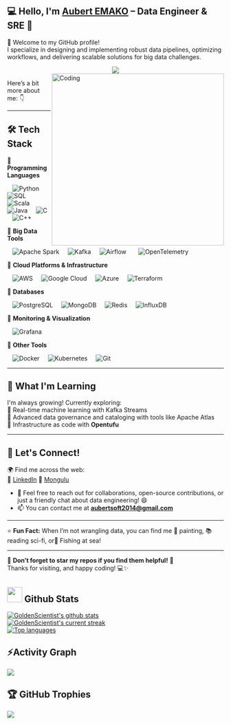 ## 💻 Hello, I'm [Aubert EMAKO](https://www.linkedin.com/in/aubert-e-5a9305101/) – Data Engineer & SRE 🚀

👋 Welcome to my GitHub profile!  
I specialize in designing and implementing robust data pipelines, optimizing workflows, and delivering scalable solutions for big data challenges.  

<div align="center">
  <a href="https://github.com/Rez4-3yz/readme-typing-svg">
    <img src="https://readme-typing-svg.herokuapp.com?lines=🌟+Passionate+Data+Engineer+🌟;📊+Big+Data+Specialist+📊;⚙️+Cloud+Infrastructure+Expert+⚙️;📈+Data+Pipeline+Optimizer+📈&center=true&width=500&height=50">
  </a>
</div>
<img align="right" alt="Coding" width="400" src="https://cdn.dribbble.com/users/4382412/screenshots/15633275/media/085a014ebebde73e5cd510c93941f49a.gif">

Here’s a bit more about me: 👇

---

## 🛠️ **Tech Stack**
🔹 **Programming Languages** 

&nbsp;&nbsp;&nbsp;![Python](https://img.shields.io/badge/-Python-3776AB?logo=python&logoColor=white)&nbsp;
&nbsp;&nbsp;&nbsp;![SQL](https://img.shields.io/badge/-SQL-4479A1?logo=postgresql&logoColor=white)&nbsp;
&nbsp;&nbsp;&nbsp;![Scala](https://img.shields.io/badge/-Scala-DC322F?logo=scala&logoColor=white)&nbsp;
&nbsp;&nbsp;&nbsp;![Java](https://img.shields.io/badge/-Java-007396?logo=java&logoColor=white)&nbsp;
&nbsp;&nbsp;&nbsp;![C](https://img.shields.io/badge/-C-A8B9CC?logo=c&logoColor=white)&nbsp;
&nbsp;&nbsp;&nbsp;![C++](https://img.shields.io/badge/-C++-00599C?logo=cplusplus&logoColor=white)&nbsp;

🔹 **Big Data Tools**  

&nbsp;&nbsp;&nbsp;![Apache Spark](https://img.shields.io/badge/-Apache%20Spark-E25A1C?logo=apachespark&logoColor=white)&nbsp;
&nbsp;&nbsp;&nbsp;![Kafka](https://img.shields.io/badge/-Apache%20Kafka-231F20?logo=apachekafka&logoColor=white)&nbsp;
&nbsp;&nbsp;&nbsp;![Airflow](https://img.shields.io/badge/-Apache%20Airflow-017CEE?logo=apacheairflow&logoColor=white)&nbsp;
&nbsp;&nbsp;&nbsp;&nbsp;&nbsp;![OpenTelemetry](https://img.shields.io/badge/-OpenTelemetry-F26322?logo=opentelemetry&logoColor=white)&nbsp;

🔹 **Cloud Platforms & Infrastructure**  

&nbsp;&nbsp;&nbsp;![AWS](https://img.shields.io/badge/-AWS-232F3E?logo=amazonaws&logoColor=white)&nbsp;
&nbsp;&nbsp;&nbsp;![Google Cloud](https://img.shields.io/badge/-Google%20Cloud-4285F4?logo=googlecloud&logoColor=white)&nbsp;
&nbsp;&nbsp;&nbsp;![Azure](https://img.shields.io/badge/-Azure-0078D4?logo=microsoftazure&logoColor=white)&nbsp;
&nbsp;&nbsp;&nbsp;![Terraform](https://img.shields.io/badge/-Terraform-623CE4?logo=terraform&logoColor=white)&nbsp;

🔹 **Databases**  

&nbsp;&nbsp;&nbsp;![PostgreSQL](https://img.shields.io/badge/-PostgreSQL-336791?logo=postgresql&logoColor=white)&nbsp;
&nbsp;&nbsp;&nbsp;![MongoDB](https://img.shields.io/badge/-MongoDB-47A248?logo=mongodb&logoColor=white)&nbsp;
&nbsp;&nbsp;&nbsp;![Redis](https://img.shields.io/badge/-Redis-DC382D?logo=redis&logoColor=white)&nbsp;
&nbsp;&nbsp;&nbsp;![InfluxDB](https://img.shields.io/badge/-InfluxDB-22ADF6?logo=influxdb&logoColor=white)&nbsp;

🔹 **Monitoring & Visualization**  

&nbsp;&nbsp;&nbsp;![Grafana](https://img.shields.io/badge/-Grafana-F46800?logo=grafana&logoColor=white)&nbsp;

🔹 **Other Tools**  

&nbsp;&nbsp;&nbsp;![Docker](https://img.shields.io/badge/-Docker-2496ED?logo=docker&logoColor=white)&nbsp;
&nbsp;&nbsp;&nbsp;![Kubernetes](https://img.shields.io/badge/-Kubernetes-326CE5?logo=kubernetes&logoColor=white)&nbsp;
&nbsp;&nbsp;&nbsp;![Git](https://img.shields.io/badge/-Git-F05032?logo=git&logoColor=white)&nbsp;

---

## 🌱 **What I'm Learning**
I'm always growing! Currently exploring:  
🔹 Real-time machine learning with Kafka Streams  
🔹 Advanced data governance and cataloging with tools like Apache Atlas  
🔹 Infrastructure as code with **Opentufu**  

---

## 🤝 **Let's Connect!**
🌍 Find me across the web:  
🔗 [LinkedIn](https://www.linkedin.com/in/aubert-e-5a9305101/)
🔗 [Mongulu](https://www.mongulu.cm/en_index.html)  

- 💬 Feel free to reach out for collaborations, open-source contributions, or just a friendly chat about data engineering! 😄
- 📫 You can contact me at **aubertsoft2014@gmail.com** 

---

⭐️ **Fun Fact:** When I’m not wrangling data, you can find me 🎨 painting, 📚 reading sci-fi, or🎣 Fishing at sea!

---

🔔 **Don’t forget to star my repos if you find them helpful!** 🌟  
Thanks for visiting, and happy coding! 💻✨

## <img src="https://media.giphy.com/media/iY8CRBdQXODJSCERIr/giphy.gif" width="35"><b> Github Stats </b>

[![GoldenScientist's github stats](https://bad-apple-github-readme.vercel.app/api?username=GoldenScientist&show_icons=true&count_private=true&line_height=20&icon_color=00b3ff&theme=blue-green&title_color=00b3ff)](#)  
[![GoldenScientist's current streak](https://streak-stats.demolab.com/?user=GoldenScientist&count_private=true&theme=blue-green&title_color=00b3ff)](#)  
[![Top languages](https://github-readme-mwendwa.vercel.app/api/top-langs/?username=GoldenScientist&layout=compact&count_private=true&theme=blue-green&title_color=00b3ff)](#)

## ⚡Activity Graph
<img align="center" src="https://github-readme-activity-graph.vercel.app/graph?username=GoldenScientist&theme=react-dark"/>

## 🏆 GitHub Trophies
![](https://github-profile-trophy.vercel.app/?username=GoldenScientist&theme=default&no-frame=false&no-bg=false&margin-w=4)
